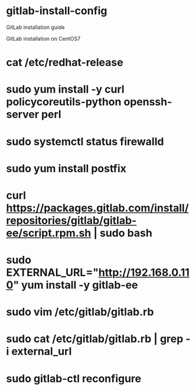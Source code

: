# gitlab-install-config
GitLab installation guide

GitLab installation on CentOS7
# cat /etc/redhat-release
# sudo yum install -y curl policycoreutils-python openssh-server perl
# sudo systemctl status firewalld
# sudo yum install postfix
# curl https://packages.gitlab.com/install/repositories/gitlab/gitlab-ee/script.rpm.sh | sudo bash
# sudo EXTERNAL_URL="http://192.168.0.110" yum install -y gitlab-ee
# sudo vim /etc/gitlab/gitlab.rb
# sudo cat /etc/gitlab/gitlab.rb | grep -i external_url
# sudo gitlab-ctl reconfigure
